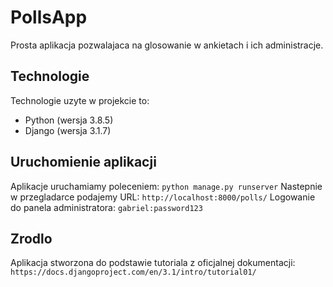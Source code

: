 # PollsApp
Prosta aplikacja pozwalajaca na glosowanie w ankietach i ich administracje.
## Technologie
Technologie uzyte w projekcie to:
- Python (wersja 3.8.5)
- Django (wersja 3.1.7)
## Uruchomienie aplikacji
Aplikacje uruchamiamy poleceniem: `python manage.py runserver`
Nastepnie w przegladarce podajemy URL: `http://localhost:8000/polls/`
Logowanie do panela administratora:
`gabriel:password123`
## Zrodlo
Aplikacja stworzona do podstawie tutoriala z oficjalnej dokumentacji:
`https://docs.djangoproject.com/en/3.1/intro/tutorial01/`
